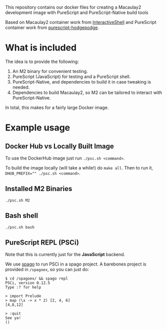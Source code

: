 This repository contains our docker files for creating a Macaulay2 development
image with PureScript and PureScript-Native build tools

Based on Macaulay2 container work from
[InteractiveShell](https://github.com/fhinkel/InteractiveShell/tree/master/docker-m2-container)
and PureScript container work from
[purescript-hodgepodge](https://github.com/bbarker/purescript-hodgepodge).

# What is included

The idea is to provide the following:

1. An M2 binary for convenient testing.
2. PureScript (JavaScript) for testing and a PureScript shell.
3. PureScript-Native, and dependencies to build it in case tweaking is needed.
4. Dependencies to build Macaulay2, so M2 can be tailored to interact with PureScript-Native.

In total, this makes for a fairly large Docker image.


# Example usage

## Docker Hub vs Locally Built Image

To use the DockerHub image just run `./psc.sh <command>`.

To build the image locally (will take a while!) do `make all`. Then to run it,
`DHUB_PREFIX="" ./psc.sh <command>`.


## Installed M2 Binaries


```
./psc.sh M2
```


## Bash shell

```
./psc.sh bash
```

## PureScript REPL (PSCi)

Note that this is currently just for the **JavaScript** backend.

We use [spago](https://github.com/spacchetti/spago) to run PSCi in a spago
project. A barebones project is provided in `/spagoex`, so you can just do:


```
$ cd /spagoex/ && spago repl
PSCi, version 0.12.5
Type :? for help

> import Prelude
> map (\x -> x * 2) [2, 4, 6]
[4,8,12]

> :quit
See ya!
()

```

